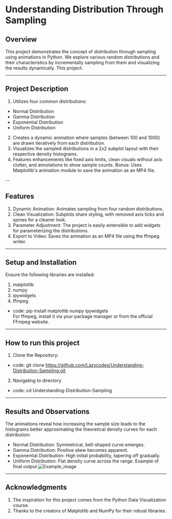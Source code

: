 # Understanding Distribution Through Sampling

## Overview

This project demonstrates the concept of distribution through sampling using animations in Python. We explore various random distributions and their characteristics by incrementally sampling from them and visualizing the results dynamically.
This project:

---

## Project Description

1. Utilizes four common distributions:
 - Normal Distribution
 - Gamma Distribution
 - Exponential Distribution
 - Uniform Distribution
2. Creates a dynamic animation where samples (between 100 and 1000) are drawn iteratively from each distribution.
3. Visualizes the sampled distributions in a 2x2 subplot layout with their respective density histograms.
4. Features enhancements like fixed axis limits, clean visuals without axis clutter, and annotations to show sample counts.
Bonus: Uses Matplotlib's animation module to save the animation as an MP4 file.

--

## Features
1. Dynamic Animation: Animates sampling from four random distributions.
2. Clean Visualization: Subplots share styling, with removed axis ticks and spines for a cleaner look.
3. Parameter Adjustment: The project is easily extensible to add widgets for parameterizing the distributions.
4. Export to Video: Saves the animation as an MP4 file using the ffmpeg writer.

---

## Setup and Installation

Ensure the following libraries are installed:
1. matplotlib
2. numpy
3. ipywidgets
4. ffmpeg
- code: pip install matplotlib numpy ipywidgets  
For ffmpeg, install it via your package manager or from the official FFmpeg website.

---

## How to run this project

1. Clone the Repository:
- code: git clone https://github.com/Lazycodes/Understanding-Distribution-Sampling.git
 
2. Navigating to directory
- code: cd Understanding-Distribution-Sampling

---

## Results and Observations
The animations reveal how increasing the sample size leads to the histograms better approximating the theoretical density curves for each distribution:
  - Normal Distribution: Symmetrical, bell-shaped curve emerges.
  - Gamma Distribution: Positive skew becomes apparent.
  - Exponential Distribution: High initial probability, tapering off gradually.
  - Uniform Distribution: Flat density curve across the range.
Example of final output
![Example_image](https://github.com/Lazycodes/Understanding_Distribution_Through_Sampling/blob/main/Screenshot%202024-11-22%20at%2020.26.07.png)

---

## Acknowledgments
1. The inspiration for this project comes from the Python Data Visualization course.
2. Thanks to the creators of Matplotlib and NumPy for their robust libraries.
